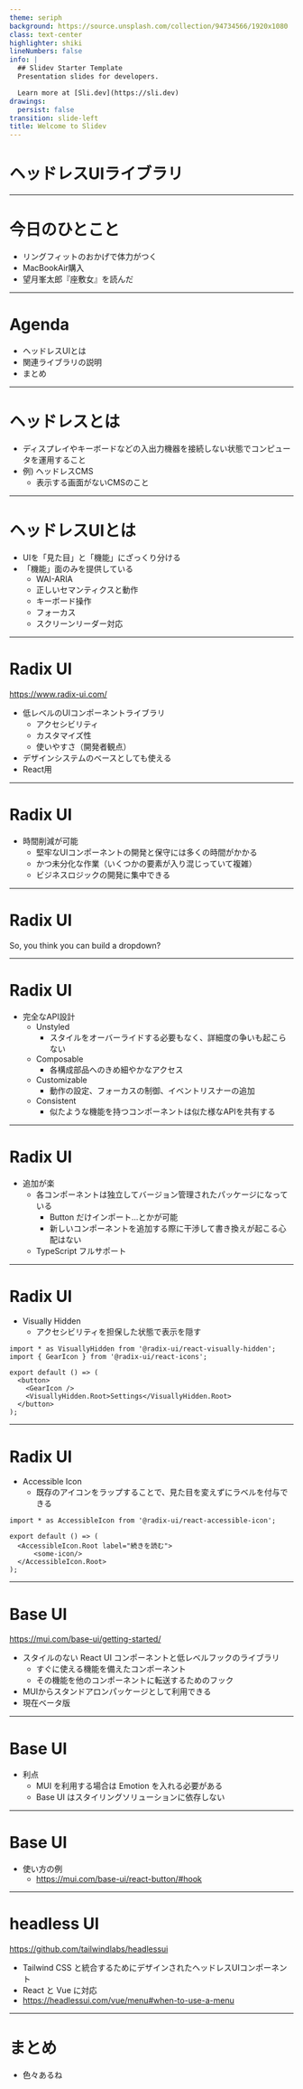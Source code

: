 ```yaml
---
theme: seriph
background: https://source.unsplash.com/collection/94734566/1920x1080
class: text-center
highlighter: shiki
lineNumbers: false
info: |
  ## Slidev Starter Template
  Presentation slides for developers.

  Learn more at [Sli.dev](https://sli.dev)
drawings:
  persist: false
transition: slide-left
title: Welcome to Slidev
---
```


# ヘッドレスUIライブラリ

---

# 今日のひとこと

- リングフィットのおかげで体力がつく
- MacBookAir購入
- 望月峯太郎『座敷女』を読んだ

---

# Agenda

- ヘッドレスUIとは
- 関連ライブラリの説明
- まとめ

---

# ヘッドレスとは

- ディスプレイやキーボードなどの入出力機器を接続しない状態でコンピュータを運用すること
- 例) ヘッドレスCMS
  - 表示する画面がないCMSのこと

---

# ヘッドレスUIとは

- UIを「見た目」と「機能」にざっくり分ける
- 「機能」面のみを提供している
  - WAI-ARIA
  - 正しいセマンティクスと動作
  - キーボード操作
  - フォーカス
  - スクリーンリーダー対応

---

# Radix UI

https://www.radix-ui.com/

- 低レベルのUIコンポーネントライブラリ
  - アクセシビリティ
  - カスタマイズ性
  - 使いやすさ（開発者観点）
- デザインシステムのベースとしても使える
- React用

---

# Radix UI

- 時間削減が可能
  - 堅牢なUIコンポーネントの開発と保守には多くの時間がかかる
  - かつ未分化な作業（いくつかの要素が入り混じっていて複雑）
  - ビジネスロジックの開発に集中できる

---

# Radix UI

So, you think you can build a dropdown?

---

# Radix UI

- 完全なAPI設計
  - Unstyled
    - スタイルをオーバーライドする必要もなく、詳細度の争いも起こらない
  - Composable
    - 各構成部品へのきめ細やかなアクセス
  - Customizable
    - 動作の設定、フォーカスの制御、イベントリスナーの追加
  - Consistent
    - 似たような機能を持つコンポーネントは似た様なAPIを共有する

---

# Radix UI

- 追加が楽
  - 各コンポーネントは独立してバージョン管理されたパッケージになっている
    - Button だけインポート...とかが可能
    - 新しいコンポーネントを追加する際に干渉して書き換えが起こる心配はない
  - TypeScript フルサポート

---

# Radix UI

- Visually Hidden
  - アクセシビリティを担保した状態で表示を隠す

```tsx
import * as VisuallyHidden from '@radix-ui/react-visually-hidden';
import { GearIcon } from '@radix-ui/react-icons';

export default () => (
  <button>
    <GearIcon />
    <VisuallyHidden.Root>Settings</VisuallyHidden.Root>
  </button>
);
```

---

# Radix UI

- Accessible Icon
  - 既存のアイコンをラップすることで、見た目を変えずにラベルを付与できる

```tsx
import * as AccessibleIcon from '@radix-ui/react-accessible-icon';

export default () => (
  <AccessibleIcon.Root label="続きを読む">
      <some-icon/>
  </AccessibleIcon.Root>
);
```

---

# Base UI

https://mui.com/base-ui/getting-started/

- スタイルのない React UI コンポーネントと低レベルフックのライブラリ
  - すぐに使える機能を備えたコンポーネント
  - その機能を他のコンポーネントに転送するためのフック
- MUIからスタンドアロンパッケージとして利用できる
- 現在ベータ版

---

# Base UI

- 利点
  - MUI を利用する場合は Emotion を入れる必要がある
  - Base UI はスタイリングソリューションに依存しない

---

# Base UI

- 使い方の例
  - https://mui.com/base-ui/react-button/#hook

---

# headless UI

https://github.com/tailwindlabs/headlessui

- Tailwind CSS と統合するためにデザインされたヘッドレスUIコンポーネント
- React と Vue に対応
- https://headlessui.com/vue/menu#when-to-use-a-menu

---

# まとめ

- 色々あるね